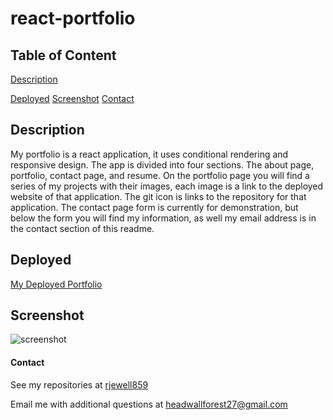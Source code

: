 # react-portfolio

## Table of Content

[Description](#description)
  
[Deployed](#deployed)
[Screenshot](#screenshot)
[Contact](#contact)

## Description

My portfolio is a react application, it uses conditional rendering and responsive design. The app is divided into four sections. 
The about page, portfolio, contact page, and resume. On the portfolio page you will find
a series of my projects with their images, each image is a link to the deployed website of that application.
The git icon is links to the repository for that application. The contact page form is currently for demonstration,
but below the form you will find my information, as well my email address is in the contact section of this readme.


## Deployed

[My Deployed Portfolio](https://rjewell859.github.io/react-portfolio/index.html)

## Screenshot

![screenshot](https://user-images.githubusercontent.com/66131189/205524584-8b379be2-6c59-46e2-979e-e5383c92407f.JPG)

#### Contact

See my repositories at [rjewell859](https://github.com/rjewell859)

Email me with additional questions at headwallforest27@gmail.com
